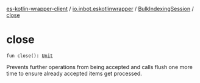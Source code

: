 [es-kotlin-wrapper-client](../../index.md) / [io.inbot.eskotlinwrapper](../index.md) / [BulkIndexingSession](index.md) / [close](./close.md)

# close

`fun close(): `[`Unit`](https://kotlinlang.org/api/latest/jvm/stdlib/kotlin/-unit/index.html)

Prevents further operations from being accepted and calls flush one more time to ensure already accepted items get processed.

